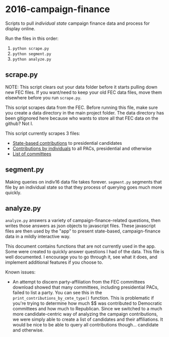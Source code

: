 # 2016-campaign-finance
Scripts to pull *individual state* campaign finance data and process for display online.

Run the files in this order:
1. `python scrape.py`
2. `python segment.py`
3. `python analyze.py`

## scrape.py
NOTE: This script clears out your data folder before it starts pulling down new FEC files. If you want/need to keep your old FEC data files, move them elsewhere before you run `scrape.py`.

This script scrapes data from the FEC. Before running this file, make sure you create a data directory in the main project folder. The data directory has been gitignored here because who wants to store all that FEC data on the github? Not I.

This script currently scrapes 3 files:
- [State-based contributions](http://www.fec.gov/disclosurep/PDownload.do) to presidential candidates
- [Contributions by individuals](http://www.fec.gov/finance/disclosure/metadata/DataDictionaryContributionsbyIndividuals.shtml) to all PACs, presidential and otherwise
- [List of committees](http://www.fec.gov/finance/disclosure/metadata/DataDictionaryCommitteeMaster.shtml)

## segment.py
Making queries on indiv16 data file takes forever. `segment.py` segments that file by an individual state so that they process of querying goes much more quickly.

## analyze.py
`analyze.py` answers a variety of campaign-finance-related questions, then writes those answers as json objects to javascript files. These javascript files are then used by the "app" to present state-based, campaign-finance data in a mildly interactive way.

This document contains functions that are not currently used in the app. Some were created to quickly answer questions I had of the data. This file is well documented. I encourage you to go through it, see what it does, and implement additional features if you choose to.

Known issues: 
- An attempt to discern party-affiliation from the FEC committees download showed that many committees, including presidential PACs, failed to list a party. You can see this in the `print_contributions_by_cmte_type()` function. This is problematic if you're trying to determine how much $$ was contributed to Democratic committees and how much to Republican. Since we switched to a much more candidate-centric way of analyzing the campaign contributions, we were simply able to create a list of candidates and their affiliations. It would be nice to be able to query all contributions though... candidate and otherwise.
